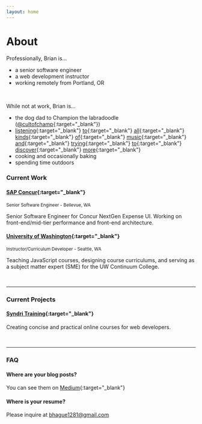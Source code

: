 ```yaml
---
layout: home
---
```


# About

Professionally, Brian is... 

- a senior software engineer
- a web development instructor
- working remotely from Portland, OR

<br />

While not at work, Brian is...

- the dog dad to Champion the labradoodle ([@cultofchamp](https://www.instagram.com/cultofchamp/){:target="_blank"})
- [listening](https://www.youtube.com/watch?v=XhflnGpsvsQ){:target="_blank"} [to](https://www.youtube.com/watch?v=qkk5wViJo-I){:target="_blank"} [all](https://www.youtube.com/watch?v=3Yd4GG3bed0){:target="_blank"} [kinds](https://www.youtube.com/watch?v=05v4nfUmBYI){:target="_blank"} [of](https://www.youtube.com/watch?v=2YGd3UFSfKo){:target="_blank"} [music](https://www.youtube.com/watch?v=a9wnbPUgq6c){:target="_blank"} [and](https://www.youtube.com/watch?v=FzfKn-hlZwo){:target="_blank"} [trying](https://www.youtube.com/watch?v=08qd-vsHbaY){:target="_blank"} [to](https://www.youtube.com/watch?v=vjU9_MIMYPs){:target="_blank"} [discover](https://www.youtube.com/watch?v=9sfYpolGCu8){:target="_blank"} [more](https://www.youtube.com/watch?v=fbNDJRwXKGc){:target="_blank"}
- cooking and occasionally baking
- spending time outdoors

### Current Work

#### [SAP Concur](https://www.concur.com/){:target="_blank"}
<small>Senior Software Engineer - Bellevue, WA</small>

Senior Software Engineer for Concur NextGen Expense UI. Working on front-end/mid-tier performance and front-end architecture.

#### [University of Washington](https://www.pce.uw.edu/){:target="_blank"}
<small>Instructor/Curriculum Developer - Seattle, WA</small>

Teaching JavaScript courses, designing course curriculums, and serving as a subject matter expert (SME) for the UW Continuum College.

<br />

---

### Current Projects

#### [Syndri Training](https://syndritraining.com/){:target="_blank"}
Creating concise and practical online courses for web developers.

<br />

---

### FAQ

#### Where are your blog posts?
You can see them on [Medium](https://medium.com/@brianhague){:target="_blank"}

#### Where is your resume?
Please inquire at [bhague1281@gmail.com](mailto:bhague1281@gmail.com)
